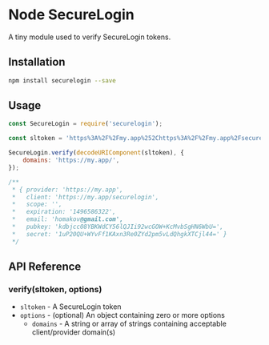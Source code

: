# Node SecureLogin

A tiny module used to verify SecureLogin tokens.

## Installation

```bash
npm install securelogin --save
```

## Usage

```javascript
const SecureLogin = require('securelogin');

const sltoken = 'https%3A%2F%2Fmy.app%252Chttps%3A%2F%2Fmy.app%2Fsecurelogin%252C%252C1496586322%2C2YNnncbnq7won%2B13AzJJqeBRREA9CTjYq%2FDwuGQAGy8LaQGnuH6OE10oLxV4kgJJhflnqdu0qY8bBC08v969Cg%3D%3D%252C%2Fbf0P0dBdDcQlak07UZpR4YnzPc2qw40jCSz1NAuw%2Bs%3D%2Ckdbjcc08YBKWdCY56lQJIi92wcGOW%2BKcMvbSgHN6WbU%3D%252C1uP20QU%2BWYvFf1KAxn3Re0ZYd2pm5vLdQhgkXTCjl44%3D%2Chomakov%40gmail.com';

SecureLogin.verify(decodeURIComponent(sltoken), {
    domains: 'https://my.app/',
});

/**
 * { provider: 'https://my.app',
 *   client: 'https://my.app/securelogin',
 *   scope: '',
 *   expiration: '1496586322',
 *   email: 'homakov@gmail.com',
 *   pubkey: 'kdbjcc08YBKWdCY56lQJIi92wcGOW+KcMvbSgHN6WbU=',
 *   secret: '1uP20QU+WYvFf1KAxn3Re0ZYd2pm5vLdQhgkXTCjl44=' }
 */
```

## API Reference

### verify(sltoken, options)

- `sltoken` - A SecureLogin token
- `options` - (optional) An object containing zero or more options
    - `domains` - A string or array of strings containing acceptable
    client/provider domain(s)
